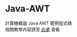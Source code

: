 # Java-AWT
計算機概論 Java AWT 範例程式碼  
相關教學內容請至 [此處](https://hackmd.io/@g08mpQYPR0yOHclCtVhKLQ/SyFuHRAgA) 查看
